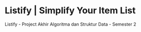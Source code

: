 # Listify | Simplify Your Item List
Listify - Project Akhir Algoritma dan Struktur Data - Semester 2 
